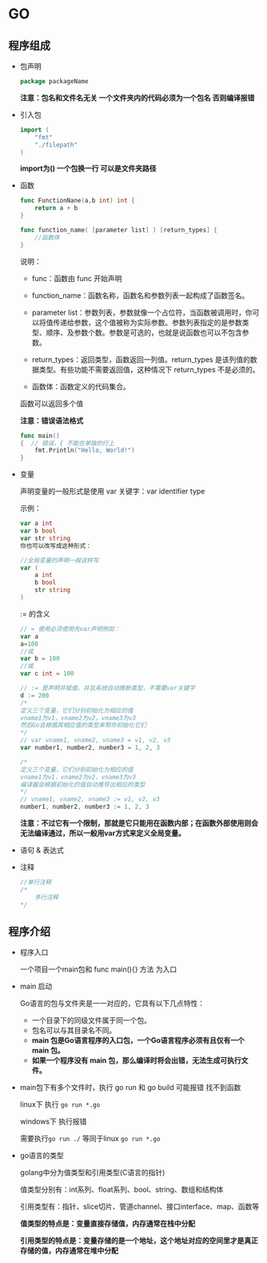 # GO

## 程序组成

- 包声明

    ```go
    package packageName
    ```

    **注意：包名和文件名无关 一个文件夹内的代码必须为一个包名 否则编译报错**
- 引入包

    ```go
    import (
        "fmt"
        "./filepath"
    )
    ```
    **import为() 一个包换一行 可以是文件夹路径**
- 函数

    ```go
    func FunctionNane(a,b int) int {
        return a + b
    }

    func function_name( [parameter list] ) [return_types] {
        //函数体
    }
    ```

    说明：
    
    - func：函数由 func 开始声明

    - function_name：函数名称，函数名和参数列表一起构成了函数签名。
    - parameter list：参数列表，参数就像一个占位符，当函数被调用时，你可以将值传递给参数，这个值被称为实际参数。参数列表指定的是参数类型、顺序、及参数个数。参数是可选的，也就是说函数也可以不包含参数。
    - return_types：返回类型，函数返回一列值。return_types 是该列值的数据类型。有些功能不需要返回值，这种情况下 return_types 不是必须的。
    - 函数体：函数定义的代码集合。

    函数可以返回多个值

    

    **注意：错误语法格式**
    ```go
    func main()  
    {  // 错误，{ 不能在单独的行上
        fmt.Println("Hello, World!")
    }
    ```

- 变量


    声明变量的一般形式是使用 var 关键字：var identifier type

    示例：
    ```go
    var a int
    var b bool
    var str string
    你也可以改写成这种形式：

    //全局变量的声明一般这样写
    var (
        a int
        b bool
        str string
    )
    ```
    
    := 的含义

    ```go
    // = 使用必须使用先var声明例如：
    var a
    a=100
    //或
    var b = 100
    //或
    var c int = 100
    
    // := 是声明并赋值，并且系统自动推断类型，不需要var关键字
    d := 200
    /*
    定义三个变量，它们分别初始化为相应的值
    vname1为v1，vname2为v2，vname3为v3
    然后Go会根据其相应值的类型来帮你初始化它们
    */
    // var vname1, vname2, vname3 = v1, v2, v3
    var number1, number2, number3 = 1, 2, 3

    /*
    定义三个变量，它们分别初始化为相应的值
    vname1为v1，vname2为v2，vname3为v3
    编译器会根据初始化的值自动推导出相应的类型
    */
    // vname1, vname2, vname3 := v1, v2, v3
    number1, number2, number3 := 1, 2, 3
    ```

    **注意：不过它有一个限制，那就是它只能用在函数内部；在函数外部使用则会无法编译通过，所以一般用var方式来定义全局变量。**


- 语句 & 表达式

- 注释

    ```go
    //单行注释
    /*
        多行注释
    */
    ```


## 程序介绍
- 程序入口

    一个项目一个main包和 func main(){} 方法 为入口

- main 启动

    Go语言的包与文件夹是一一对应的，它具有以下几点特性：
        
    - 一个目录下的同级文件属于同一个包。
    - 包名可以与其目录名不同。
    - **main 包是Go语言程序的入口包，一个Go语言程序必须有且仅有一个 main 包。**
    - **如果一个程序没有 main 包，那么编译时将会出错，无法生成可执行文件。**

- main包下有多个文件时，执行 go run 和 go build 可能报错 找不到函数

    linux下 执行 `go run *.go`

    windows下 执行报错
    
    需要执行`go run ./` 等同于linux `go run *.go`

- go语言的类型

    golang中分为值类型和引用类型(C语言的指针)

    值类型分别有：int系列、float系列、bool、string、数组和结构体

    引用类型有：指针、slice切片、管道channel、接口interface、map、函数等

    **值类型的特点是：变量直接存储值，内存通常在栈中分配**

    **引用类型的特点是：变量存储的是一个地址，这个地址对应的空间里才是真正存储的值，内存通常在堆中分配**